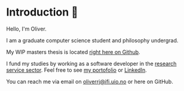 # Introduction 👋

Hello, I'm Oliver.

I am a graduate computer science student and philosophy undergrad.

My WIP masters thesis is located [right here on Github](https://github.com/orjahren/master).

I fund my studies by working as a software developer in the [research service
sector](https://nettskjema.no/). Feel free to see [my portofolio](https://portofolio-green-one.vercel.app/) or [LinkedIn](https://www.linkedin.com/in/orjahren).

You can reach me via email on
[oliverrj@ifi.uio.no](mailto://oliverrj@ifi.uio.no) or here on GitHub.
